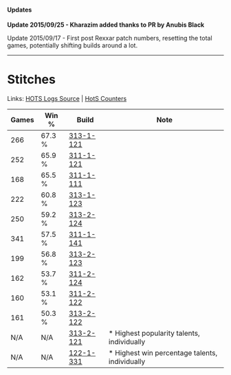 #### Updates
**Update 2015/09/25 - Kharazim added thanks to PR by Anubis Black**

Update 2015/09/17 - First post Rexxar patch numbers, resetting the total games, potentially shifting builds around a lot.

***

# Stitches

Links: [HOTS Logs Source](https://www.hotslogs.com/Sitewide/HeroDetails?Hero=Stitches) | [HotS Counters](http://hotscounters.com/#/hero/Stitches)

Games  | Win %  | Build     | Note
-----  | -----  | -----     | ----
266    | 67.3 % | [313-1-121](http://www.heroesfire.com/hots/talent-calculator/stitches#o5rn) | 
252    | 65.9 % | [311-1-121](http://www.heroesfire.com/hots/talent-calculator/stitches#o0zH) | 
168    | 65.5 % | [311-1-111](http://www.heroesfire.com/hots/talent-calculator/stitches#o0z7) | 
222    | 60.8 % | [313-1-123](http://www.heroesfire.com/hots/talent-calculator/stitches#o5rp) | 
250    | 59.2 % | [313-2-124](http://www.heroesfire.com/hots/talent-calculator/stitches#o65S) | 
341    | 57.5 % | [311-1-141](http://www.heroesfire.com/hots/talent-calculator/stitches#o0zb) | 
199    | 56.8 % | [313-2-123](http://www.heroesfire.com/hots/talent-calculator/stitches#o65R) | 
162    | 53.7 % | [311-2-124](http://www.heroesfire.com/hots/talent-calculator/stitches#o1Cy) | 
160    | 53.1 % | [311-2-122](http://www.heroesfire.com/hots/talent-calculator/stitches#o1Cw) | 
161    | 50.3 % | [313-2-122](http://www.heroesfire.com/hots/talent-calculator/stitches#o65Q) | 
N/A    | N/A    | [313-2-121](http://www.heroesfire.com/hots/talent-calculator/stitches#o65P) | * Highest popularity talents, individually
N/A    | N/A    | [122-1-331](http://www.heroesfire.com/hots/talent-calculator/stitches#gpbJ) | * Highest win percentage talents, individually
